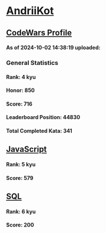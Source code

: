 # [AndriiKot](https://www.codewars.com/users/AndriiKot)
## [CodeWars Profile](https://www.codewars.com/users/AndriiKot)
#### As of 2024-10-02 14:38:19 uploaded:
### General Statistics
#### Rank: 4 kyu
#### Honor: 850
#### Score: 716
#### Leaderboard Position: 44830
#### Total Completed Kata: 341

## [JavaScript](https://github.com/AndriiKot/JavaScript__CodeWars)
#### Rank: 5 kyu
#### Score: 579

## [SQL](https://github.com/AndriiKot/SQL__CodeWars)
#### Rank: 6 kyu
#### Score: 200
